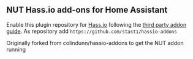 ## NUT Hass.io add-ons for Home Assistant

Enable this plugin repository for [Hass.io](https://home-assistant.io/hassio/) following the [third party addon guide](https://home-assistant.io/hassio/installing_third_party_addons/). As repository add `https://github.com/stast1/hassio-addons`

Originally forked from colindunn/hassio-addons to get the NUT addon running
